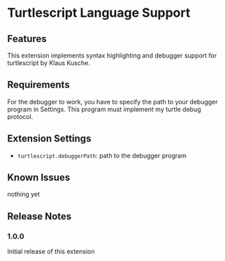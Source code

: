 # Turtlescript Language Support

## Features

This extension implements syntax highlighting and debugger support for turtlescript by Klaus Kusche.

## Requirements

For the debugger to work, you have to specify the path to your debugger program in Settings. This program must implement my turtle debug protocol.

## Extension Settings

* `turtlescript.debuggerPath`: path to the debugger program

## Known Issues

nothing yet

## Release Notes

### 1.0.0

Initial release of this extension